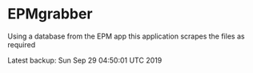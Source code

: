 # EPMgrabber
Using a database from the EPM app this application scrapes the files as required


Latest backup: Sun Sep 29 04:50:01 UTC 2019
